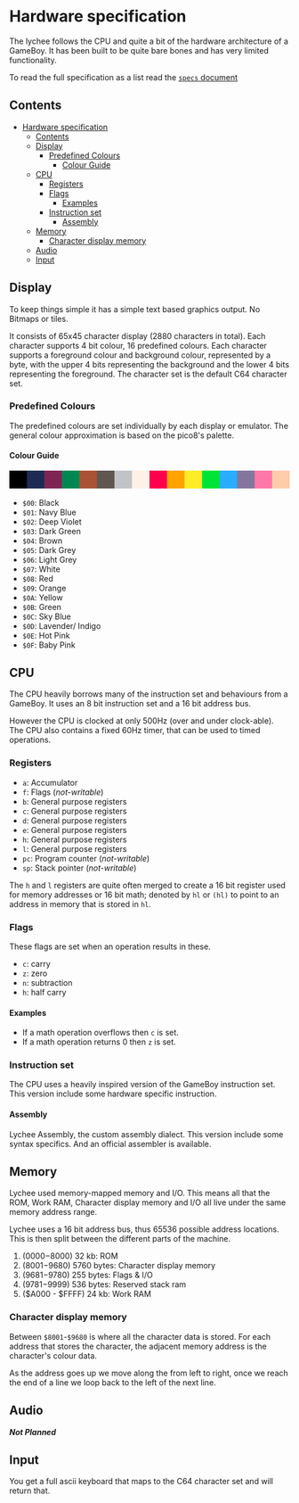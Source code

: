 # Hardware specification
The lychee follows the CPU and quite a bit of the hardware architecture of a GameBoy. It has been built to be quite bare bones and has very limited functionality.

To read the full specification as a list read the [`specs` document](spec.md)
## Contents
- [Hardware specification](#hardware-specification)
	- [Contents](#contents)
	- [Display](#display)
		- [Predefined Colours](#predefined-colours)
			- [Colour Guide](#colour-guide)
	- [CPU](#cpu)
		- [Registers](#registers)
		- [Flags](#flags)
			- [Examples](#examples)
		- [Instruction set](#instruction-set)
			- [Assembly](#assembly)
	- [Memory](#memory)
		- [Character display memory](#character-display-memory)
	- [Audio](#audio)
	- [Input](#input)

## Display
To keep things simple it has a simple text based graphics output. No Bitmaps or tiles.

It consists of 65x45 character display (2880 characters in total). Each character supports 4 bit colour, 16 predefined colours. Each character supports a foreground colour and background colour, represented by a byte, with the upper 4 bits representing the background and the lower 4 bits representing the foreground. The character set is the default C64 character set.

### Predefined Colours
The predefined colours are set individually by each display or emulator. The general colour approximation is based on the pico8's palette.
#### Colour Guide
![pico8's colour palette](../color-palete.png)

- `$00`: Black
- `$01`: Navy Blue
- `$02`: Deep Violet
- `$03`: Dark Green
- `$04`: Brown
- `$05`: Dark Grey
- `$06`: Light Grey
- `$07`: White
- `$08`: Red
- `$09`: Orange
- `$0A`: Yellow
- `$0B`: Green
- `$0C`: Sky Blue
- `$0D`: Lavender/ Indigo
- `$0E`: Hot Pink
- `$0F`: Baby Pink


## CPU
The CPU heavily borrows many of the instruction set and behaviours from a GameBoy. It uses an 8 bit instruction set and a 16 bit address bus.

However the CPU is clocked at only 500Hz (over and under clock-able). The CPU also contains a fixed 60Hz timer, that can be used to timed operations.

### Registers
- `a`: Accumulator
- `f`: Flags (*not-writable*)
- `b`: General purpose registers
- `c`: General purpose registers
- `d`: General purpose registers
- `e`: General purpose registers
- `h`: General purpose registers
- `l`: General purpose registers
- `pc`: Program counter (*not-writable*)
- `sp`: Stack pointer (*not-writable*)

The `h` and `l` registers are quite often merged to create a 16 bit register used for memory addresses or 16 bit math; denoted by `hl` or `(hl)` to point to an address in memory that is stored in `hl`.

### Flags
These flags are set when an operation results in these.
- `c`: carry
- `z`: zero
- `n`: subtraction
- `h`: half carry
#### Examples
- If a math operation overflows then `c` is set.
- If a math operation returns 0 then `z` is set.

### Instruction set
The CPU uses a heavily inspired version of the GameBoy instruction set. This version include some hardware specific instruction.
#### Assembly
Lychee Assembly, the custom assembly dialect. This version include some syntax specifics. And an official assembler is available.

## Memory
Lychee used memory-mapped memory and I/O. This means all that the ROM, Work RAM, Character display memory and I/O all live under the same memory address range.

Lychee uses a 16 bit address bus, thus 65536 possible address locations. This is then split between the different parts of the machine.
1. ($0000-$8000) 32 kb: ROM
2. ($8001-$9680) 5760 bytes: Character display memory
3. ($9681-$9780) 255 bytes: Flags & I/O
4. ($9781-$9999) 536 bytes: Reserved stack ram
5. ($A000 - $FFFF) 24 kb: Work RAM

### Character display memory
Between `$8001`-`$9680` is where all the character data is stored. For each address that stores the character, the adjacent memory address is the character's colour data.

As the address goes up we move along the from left to right, once we reach the end of a line we loop back to the left of the next line.

## Audio
***Not Planned***

## Input
You get a full ascii keyboard that maps to the C64 character set and will return that.